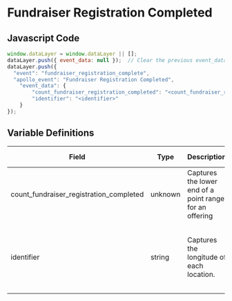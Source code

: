 # Fundraiser Registration Completed

### 

## Javascript Code
```js
window.dataLayer = window.dataLayer || [];
dataLayer.push({ event_data: null });  // Clear the previous event_data object.
dataLayer.push({
  "event": "fundraiser_registration_complete",
  "apollo_event": "Fundraiser Registration Completed",
    "event_data": {
        "count_fundraiser_registration_completed": "<count_fundraiser_registration_completed>",
        "identifier": "<identifier>"
    }
});
```

## Variable Definitions

|Field|Type|Description|Example|Pattern|Min Length|Max Length|Minimum|Maximum|Multiple Of|
| --- | --- | --- | --- | --- | --- | --- | --- | --- | --- |
|count_fundraiser_registration_completed|unknown|Captures the lower end of a point range for an offering||||||||
|identifier|string|Captures the longitude of each location.|FT-2019-Chicago, 19-45678, 2019-01-20\_0123|||||||




